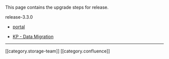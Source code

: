 This page contains the upgrade steps for release.

release-3.3.0


* [portal](https://project-sunbird.atlassian.net/wiki/spaces/DevOps/pages/1722351680/portal-3.3.0)


* [KP - Data Migration](https://project-sunbird.atlassian.net/wiki/spaces/User/pages/1663402032/Release-3.3.0+-+Data+Migration+scripts)







*****

[[category.storage-team]] 
[[category.confluence]] 
